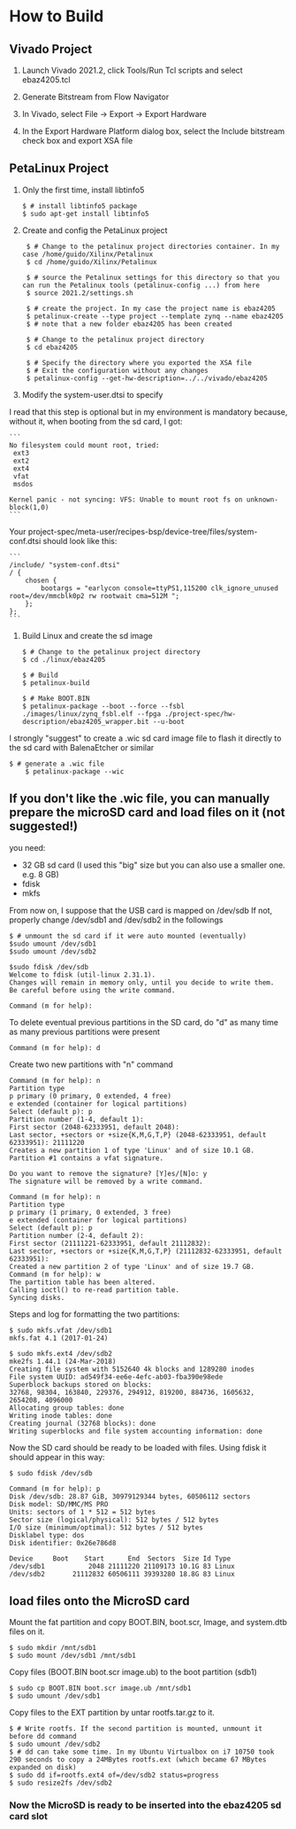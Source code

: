 # How to Build 

## Vivado Project

1. Launch Vivado 2021.2, click Tools/Run Tcl scripts and select ebaz4205.tcl

1. Generate Bitstream from Flow Navigator

1. In Vivado, select File -> Export -> Export Hardware

1. In the Export Hardware Platform dialog box, select the Include bitstream check box and export XSA file


## PetaLinux Project

1. Only the first time, install libtinfo5
    
    ```console
    $ # install libtinfo5 package
    $ sudo apt-get install libtinfo5
   ```

1. Create and config the PetaLinux project

   ```console
    $ # Change to the petalinux project directories container. In my case /home/guido/Xilinx/Petalinux
    $ cd /home/guido/Xilinx/Petalinux
    
    $ # source the Petalinux settings for this directory so that you can run the Petalinux tools (petalinux-config ...) from here
    $ source 2021.2/settings.sh
    
    $ # create the project. In my case the project name is ebaz4205 
    $ petalinux-create --type project --template zynq --name ebaz4205 
    $ # note that a new folder ebaz4205 has been created
    
    $ # Change to the petalinux project directory
    $ cd ebaz4205
    
    $ # Specify the directory where you exported the XSA file
    $ # Exit the configuration without any changes
    $ petalinux-config --get-hw-description=../../vivado/ebaz4205
    ```

1. Modify the system-user.dtsi to specify 

I read that this step is optional but in my environment is mandatory because, without it, when booting from the sd card, I got:

    ```
    No filesystem could mount root, tried:
     ext3
     ext2
     ext4
     vfat
     msdos

    Kernel panic - not syncing: VFS: Unable to mount root fs on unknown-block(1,0)
    ```

Your project-spec/meta-user/recipes-bsp/device-tree/files/system-conf.dtsi should look like this:

    ```
    /include/ "system-conf.dtsi"
    / {
        chosen {
            bootargs = "earlycon console=ttyPS1,115200 clk_ignore_unused root=/dev/mmcblk0p2 rw rootwait cma=512M ";
        };
    };
    ```

1. Build Linux and create the sd image

    ```console
    $ # Change to the petalinux project directory
    $ cd ./linux/ebaz4205
    
    $ # Build
    $ petalinux-build
    
    $ # Make BOOT.BIN
    $ petalinux-package --boot --force --fsbl ./images/linux/zynq_fsbl.elf --fpga ./project-spec/hw-description/ebaz4205_wrapper.bit --u-boot
    ```

I strongly "suggest" to create a .wic sd card image file to flash it directly to the sd card with BalenaEtcher or similar

```console
$ # generate a .wic file 
    $ petalinux-package --wic
```

## If you don't like the .wic file, you can manually prepare the microSD card and load files on it (not suggested!)


you need:
- 32 GB sd card (I used this "big" size but you can also use a smaller one. e.g. 8 GB)
- fdisk
- mkfs

From now on, I suppose that the USB card is mapped on /dev/sdb 
If not, properly change /dev/sdb1 and /dev/sdb2 in the followings 

```console
$ # unmount the sd card if it were auto mounted (eventually) 
$sudo umount /dev/sdb1
$sudo umount /dev/sdb2

$sudo fdisk /dev/sdb
Welcome to fdisk (util-linux 2.31.1).
Changes will remain in memory only, until you decide to write them.
Be careful before using the write command.

Command (m for help):
```

To delete eventual previous partitions in the SD card, do "d" as many time as many previous partitions were present

```console
Command (m for help): d
```

Create two new partitions with "n" command

```console
Command (m for help): n
Partition type
p primary (0 primary, 0 extended, 4 free)
e extended (container for logical partitions)
Select (default p): p
Partition number (1-4, default 1):
First sector (2048-62333951, default 2048):
Last sector, +sectors or +size{K,M,G,T,P} (2048-62333951, default 62333951): 21111220
Creates a new partition 1 of type 'Linux' and of size 10.1 GB. Partition #1 contains a vfat signature.

Do you want to remove the signature? [Y]es/[N]o: y
The signature will be removed by a write command.

Command (m for help): n
Partition type
p primary (1 primary, 0 extended, 3 free)
e extended (container for logical partitions)
Select (default p): p
Partition number (2-4, default 2):
First sector (21111221-62333951, default 21112832):
Last sector, +sectors or +size{K,M,G,T,P} (21112832-62333951, default 62333951):
Created a new partition 2 of type 'Linux' and of size 19.7 GB.
Command (m for help): w
The partition table has been altered.
Calling ioctl() to re-read partition table.
Syncing disks.
```

Steps and log for formatting the two partitions:

```console
$ sudo mkfs.vfat /dev/sdb1
mkfs.fat 4.1 (2017-01-24)
```

```console
$ sudo mkfs.ext4 /dev/sdb2
mke2fs 1.44.1 (24-Mar-2018)
Creating file system with 5152640 4k blocks and 1289280 inodes
File system UUID: ad549f34-ee6e-4efc-ab03-fba390e98ede
Superblock backups stored on blocks:
32768, 98304, 163840, 229376, 294912, 819200, 884736, 1605632, 2654208, 4096000
Allocating group tables: done
Writing inode tables: done
Creating journal (32768 blocks): done
Writing superblocks and file system accounting information: done
```

Now the SD card should be ready to be loaded with files. Using fdisk it should appear in this way:

```console
$ sudo fdisk /dev/sdb

Command (m for help): p
Disk /dev/sdb: 28.87 GiB, 30979129344 bytes, 60506112 sectors
Disk model: SD/MMC/MS PRO   
Units: sectors of 1 * 512 = 512 bytes
Sector size (logical/physical): 512 bytes / 512 bytes
I/O size (minimum/optimal): 512 bytes / 512 bytes
Disklabel type: dos
Disk identifier: 0x26e786d8

Device     Boot    Start      End  Sectors  Size Id Type
/dev/sdb1           2048 21111220 21109173 10.1G 83 Linux
/dev/sdb2       21112832 60506111 39393280 18.8G 83 Linux
```

## load files onto the MicroSD card

Mount the fat partition and copy BOOT.BIN, boot.scr, Image, and system.dtb files on it.

```console
$ sudo mkdir /mnt/sdb1 
$ sudo mount /dev/sdb1 /mnt/sdb1
```

Copy files (BOOT.BIN boot.scr image.ub) to the boot partition (sdb1)

```console
$ sudo cp BOOT.BIN boot.scr image.ub /mnt/sdb1
$ sudo umount /dev/sdb1
```

Copy files to the EXT partition by untar rootfs.tar.gz to it.

```console
$ # Write rootfs. If the second partition is mounted, unmount it before dd command
$ sudo umount /dev/sdb2
$ # dd can take some time. In my Ubuntu Virtualbox on i7 10750 took 290 seconds to copy a 24MBytes rootfs.ext (which became 67 MBytes expanded on disk) 
$ sudo dd if=rootfs.ext4 of=/dev/sdb2 status=progress
$ sudo resize2fs /dev/sdb2
```

### Now the MicroSD is ready to be inserted into the ebaz4205 sd card slot


